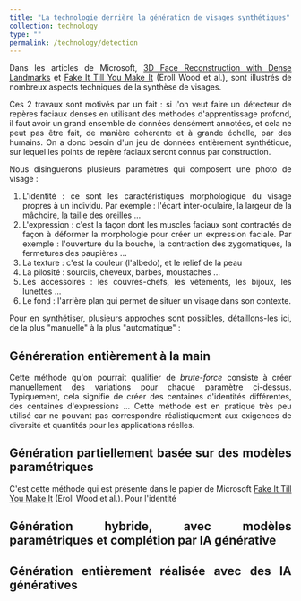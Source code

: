 ```yaml
---
title: "La technologie derrière la génération de visages synthétiques"
collection: technology
type: ""
permalink: /technology/detection
---
```


<div align="justify">

Dans les articles de Microsoft, [3D Face Reconstruction with Dense Landmarks](https://microsoft.github.io/DenseLandmarks/) et [Fake It Till You Make It](https://microsoft.github.io/FaceSynthetics/) (Eroll Wood et al.), sont illustrés de nombreux aspects techniques de la synthèse de visages. 

Ces 2 travaux sont motivés par un fait : si l'on veut faire un détecteur de repères faciaux denses en utilisant des méthodes d'apprentissage profond, il faut avoir un grand ensemble de données densément annotées, et cela ne peut pas être fait, de manière cohérente et à grande échelle, par des humains. On a donc besoin d'un jeu de données entièrement synthétique, sur lequel les points de repère faciaux seront connus par construction.



Nous disinguerons plusieurs paramètres qui composent une photo de visage : 
1. L'identité : ce sont les caractéristiques morphologique du visage propres à un individu. Par exemple : l'écart inter-oculaire, la largeur de la mâchoire, la taille des oreilles ...
2. L'expression : c'est la façon dont les muscles faciaux sont contractés de façon à déformer la morphologie pour créer un expression faciale. Par exemple : l'ouverture du la bouche, la contraction des zygomatiques, la fermetures des paupières ...
3. La texture : c'est la couleur (l'albedo), et le relief de la peau
4. La pilosité : sourcils, cheveux, barbes, moustaches ...
5. Les accessoires : les couvres-chefs, les vêtements, les bijoux, les lunettes ...
6. Le fond : l'arrière plan qui permet de situer un visage dans son contexte.

Pour en synthétiser, plusieurs approches sont possibles, détaillons-les ici, de la plus "manuelle" à la plus "automatique" : 

## Généreration entièrement à la main

Cette méthode qu'on pourrait qualifier de *brute-force* consiste à créer manuellement des variations pour chaque paramètre ci-dessus. Typiquement, cela signifie de créer des centaines d'identités différentes, des centaines d'expressions ... Cette méthode est en pratique très peu utilisé car ne pouvant pas correspondre réalistiquement aux exigences de diversité et quantités pour les applications réelles. 

## Génération partiellement basée sur des modèles paramétriques

C'est cette méthode qui est présente dans le papier de Microsoft [Fake It Till You Make It](https://microsoft.github.io/FaceSynthetics/) (Eroll Wood et al.). Pour l'identité

## Génération hybride, avec modèles paramétriques et complétion par IA générative


## Génération entièrement réalisée avec des IA génératives

</div>